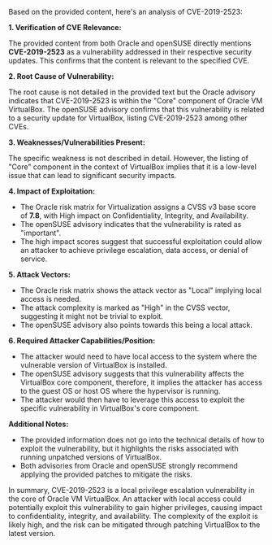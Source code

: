 Based on the provided content, here's an analysis of CVE-2019-2523:

**1. Verification of CVE Relevance:**

The provided content from both Oracle and openSUSE directly mentions **CVE-2019-2523** as a vulnerability addressed in their respective security updates. This confirms that the content is relevant to the specified CVE.

**2. Root Cause of Vulnerability:**

The root cause is not detailed in the provided text but the Oracle advisory indicates that CVE-2019-2523 is within the "Core" component of Oracle VM VirtualBox. The openSUSE advisory confirms that this vulnerability is related to a security update for VirtualBox, listing CVE-2019-2523 among other CVEs.

**3. Weaknesses/Vulnerabilities Present:**

The specific weakness is not described in detail. However, the listing of "Core" component in the context of VirtualBox implies that it is a low-level issue that can lead to significant security impacts.

**4. Impact of Exploitation:**

*   The Oracle risk matrix for Virtualization assigns a CVSS v3 base score of **7.8**, with High impact on Confidentiality, Integrity, and Availability.
*   The openSUSE advisory indicates that the vulnerability is rated as "important".
*   The high impact scores suggest that successful exploitation could allow an attacker to achieve privilege escalation, data access, or denial of service.

**5. Attack Vectors:**

*   The Oracle risk matrix shows the attack vector as "Local" implying local access is needed.
*   The attack complexity is marked as "High" in the CVSS vector, suggesting it might not be trivial to exploit.
*   The openSUSE advisory also points towards this being a local attack.

**6. Required Attacker Capabilities/Position:**

*   The attacker would need to have local access to the system where the vulnerable version of VirtualBox is installed.
*   The openSUSE advisory suggests that this vulnerability affects the VirtualBox core component, therefore, it implies the attacker has access to the guest OS or host OS where the hypervisor is running.
*   The attacker would then have to leverage this access to exploit the specific vulnerability in VirtualBox's core component.

**Additional Notes:**

*   The provided information does not go into the technical details of how to exploit the vulnerability, but it highlights the risks associated with running unpatched versions of VirtualBox.
*   Both advisories from Oracle and openSUSE strongly recommend applying the provided patches to mitigate the risks.

In summary, CVE-2019-2523 is a local privilege escalation vulnerability in the core of Oracle VM VirtualBox. An attacker with local access could potentially exploit this vulnerability to gain higher privileges, causing impact to confidentiality, integrity, and availability. The complexity of the exploit is likely high, and the risk can be mitigated through patching VirtualBox to the latest version.
